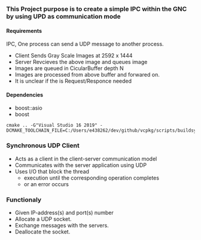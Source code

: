 ### This Project purpose is to create a simple IPC within the GNC by using UPD as communication mode

#### Requirements 

IPC, One process can send a UDP message to another process.

- Client Sends Gray Scale Images at 2592 x 1444
- Server Revcieves the above image and queues image
- Images are queued in CicularBuffer depth N
- Images are processed from above buffer and forwared on.
- It is unclear if the is Request/Responce needed

#### Dependencies

- boost::asio
- boost

```
cmake .. -G"Visual Studio 16 2019" -DCMAKE_TOOLCHAIN_FILE=C:/Users/e438262/dev/github/vcpkg/scripts/buildsystems/vcpkg.cmake
```


### Synchronous UDP Client 

- Acts as a client in the client-server communication model
- Communicates with the server application using UDP
- Uses I/O that block the thread
    - execution until the corresponding operation completes
    - or an error occurs

### Functionaly

- Given IP-address(s) and port(s) number 
- Allocate a UDP socket.
- Exchange messages with the servers.
- Deallocate the socket.